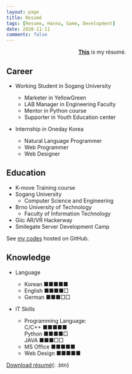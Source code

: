 ```yaml
---
layout: page
title: Resumé
tags: [Resume, Hanna, Game, Development]
date: 2020-11-11
comments: false
---
```

    
<center><a href="https://leehuhlee.github.io/resume/Resume_JihyunLee.pdf"><b>This</b></a> is my résumé.</center>

## Career
* Working Student in Sogang University
  - Marketer in YellowGreen
  - LAB Manager in Engineering Faculty
  - Mentor in Python course
  - Supporter in Youth Education center

* Internship in Oneday Korea
  - Natural Language Programmer
  - Web Programmer
  - Web Designer

## Education
* K-move Training course
* Sogang University
  - Computer Science and Engineering
* Brno University of Technology
  - Faculty of Information Technology
* Giic AR/VR Hackerway
* Smilegate Server Development Camp

See [my codes](https://github.com/leehuhlee) hosted on GitHub.

## Knowledge
* Language
  - Korean  ■■■■■
  - English ■■■■□
  - German  ■■■□□

* IT Skills
  - Programming Language: <br>
        C/C++  ■■■■■<br>
        Python ■■■■□<br>
        JAVA   ■■■□□
  - MS Office  ■■■■■
  - Web Design ■■■■■ 
      
[Download résumé](https://leehuhlee.github.io/resume/Resume_JihyunLee.pdf){: .btn}
